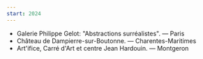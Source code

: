 ```yaml
---
start: 2024
---
```


- Galerie Philippe Gelot: "Abstractions surréalistes". — Paris
- Château de Dampierre-sur-Boutonne. — Charentes-Maritimes
- Art'ifice, Carré d'Art et centre Jean Hardouin. — Montgeron
